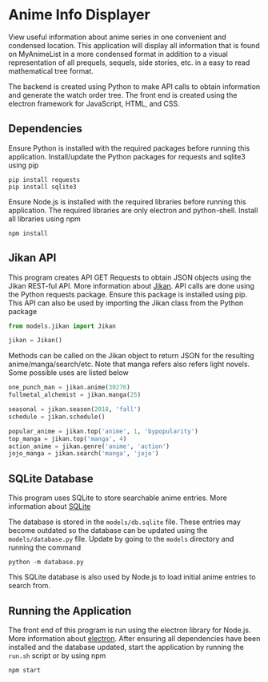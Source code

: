 # Anime Info Displayer

View useful information about anime series in one convenient and condensed location. This application will display all information that is found on MyAnimeList in a more condensed format in addition to a visual representation of all prequels, sequels, side stories, etc. in a easy to read mathematical tree format.

The backend is created using Python to make API calls to obtain information and generate the watch order tree. The front end is created using the electron framework for JavaScript, HTML, and CSS.

## Dependencies

Ensure Python is installed with the required packages before running this application. Install/update the Python packages for requests and sqlite3 using pip

```shell
pip install requests
pip install sqlite3
```

Ensure Node.js is installed with the required libraries before running this application. The required libraries are only electron and python-shell. Install all libraries using npm

```shell
npm install
```

## Jikan API

This program creates API GET Requests to obtain JSON objects using the Jikan REST-ful API. More information about [Jikan](https://jikan.docs.apiary.io/#). API calls are done using the Python requests package. Ensure this package is installed using pip. This API can also be used by importing the Jikan class from the Python package

```python
from models.jikan import Jikan

jikan = Jikan()
```

Methods can be called on the Jikan object to return JSON for the resulting anime/manga/search/etc. Note that manga refers also refers light novels. Some possible uses are listed below

```python
one_punch_man = jikan.anime(30276)
fullmetal_alchemist = jikan.manga(25)

seasonal = jikan.season(2018, 'fall')
schedule = jikan.schedule()

popular_anime = jikan.top('anime', 1, 'bypopularity')
top_manga = jikan.top('manga', 4)
action_anime = jikan.genre('anime', 'action')
jojo_manga = jikan.search('manga', 'jojo')
```

## SQLite Database

This program uses SQLite to store searchable anime entries. More information about [SQLite](https://www.sqlite.org/index.html) 

The database is stored in the `models/db.sqlite` file. These entries may become outdated so the database can be updated using the `models/database.py` file. Update by going to the `models` directory and running the command

```shell
python -m database.py
```

This SQLite database is also used by Node.js to load initial anime entries to search from.

## Running the Application

The front end of this program is run using the electron library for Node.js. More information about [electron](https://electronjs.org/). After ensuring all dependencies have been installed and the database updated, start the application by running the `run.sh` script or by using npm

```shell
npm start
```

